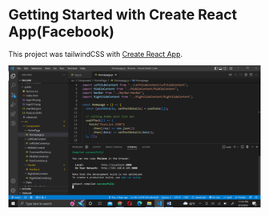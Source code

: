 # Getting Started with Create React App(Facebook)

This project was tailwindCSS with [Create React App](https://www-facebok-com.netlify.app/).


![](src/images/window.PNG)
